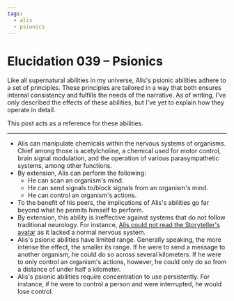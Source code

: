 ```yaml
---
tags:
  - alis
  - psionics
---
```


# Elucidation 039 – Psionics

Like all supernatural abilities in my universe, Alis's psionic abilities adhere to a set of principles. These principles are tailored in a way that both ensures internal consistency and fulfills the needs of the narrative. As of writing, I've only described the effects of these abilities, but I've yet to explain how they operate in detail.

This post acts as a reference for these abilities.

---

- Alis can manipulate chemicals within the nervous systems of organisms. Chief among those is acetylcholine, a chemical used for motor control, brain signal modulation, and the operation of various parasympathetic systems, among other functions.
- By extension, Alis can perform the following:
  - He can scan an organism's mind.
  - He can send signals to/block signals from an organism's mind.
  - He can control an organism's actions.
- To the benefit of his peers, the implications of Alis's abilities go far beyond what he permits himself to perform.
- By extension, this ability is ineffective against systems that do not follow traditional neurology. For instance, [Alis could not read the Storyteller's avatar](../2023-q4/2023-10-14_vignette-060_the-visitor.md) as it lacked a normal nervous system.
- Alis's psionic abilities have limited range. Generally speaking, the more intense the effect, the smaller its range. If he were to send a message to another organism, he could do so across several kilometers. If he were to only control an organism's actions, however, he could only do so from a distance of under half a kilometer.
- Alis's psionic abilities require concentration to use persistently. For instance, if he were to control a person and were interrupted, he would lose control.
